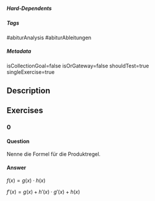 ##### Hard-Dependents 

##### Tags 
#abiturAnalysis
#abiturAbleitungen
##### Metadata 
isCollectionGoal=false
isOrGateway=false
shouldTest=true
singleExercise=true
## Description 
 
## Exercises 
### 0 
#### Question 
Nenne die Formel für die Produktregel.
#### Answer 
$f(x)=g(x)\cdot h(x)$

$f'(x)=g(x)+h'(x)\cdot g'(x)+h(x)$
